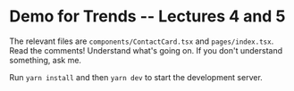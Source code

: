 # Demo for Trends -- Lectures 4 and 5

The relevant files are `components/ContactCard.tsx` and `pages/index.tsx`.
Read the comments! Understand what's going on. If you don't understand something, ask me.

Run `yarn install` and then `yarn dev` to start the development server.
